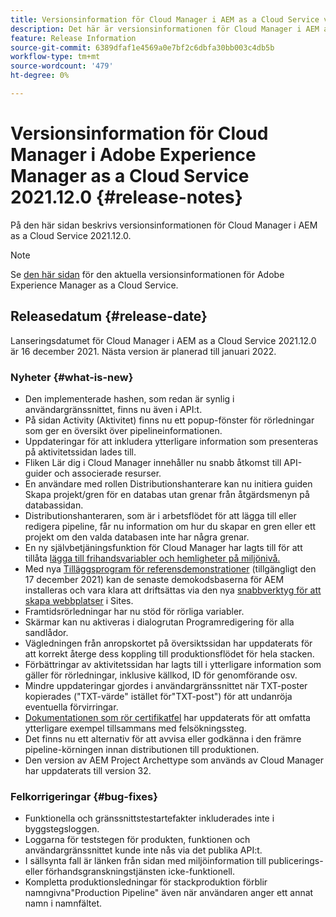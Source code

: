 ```yaml
---
title: Versionsinformation för Cloud Manager i AEM as a Cloud Service version 2021.12.0
description: Det här är versionsinformationen för Cloud Manager i AEM as a Cloud Service release 2021.12.0.
feature: Release Information
source-git-commit: 6389dfaf1e4569a0e7bf2c6dbfa30bb003c4db5b
workflow-type: tm+mt
source-wordcount: '479'
ht-degree: 0%

---
```



# Versionsinformation för Cloud Manager i Adobe Experience Manager as a Cloud Service 2021.12.0 {#release-notes}

På den här sidan beskrivs versionsinformationen för Cloud Manager i AEM as a Cloud Service 2021.12.0.

>[!NOTE]
>
>Se [den här sidan](/help/release-notes/release-notes-cloud/release-notes-current.md) för den aktuella versionsinformationen för Adobe Experience Manager as a Cloud Service.

## Releasedatum {#release-date}

Lanseringsdatumet för Cloud Manager i AEM as a Cloud Service 2021.12.0 är 16 december 2021. Nästa version är planerad till januari 2022.

### Nyheter {#what-is-new}

* Den implementerade hashen, som redan är synlig i användargränssnittet, finns nu även i API:t.
* På sidan Activity (Aktivitet) finns nu ett popup-fönster för rörledningar som ger en översikt över pipelineinformationen.
* Uppdateringar för att inkludera ytterligare information som presenteras på aktivitetssidan lades till.
* Fliken Lär dig i Cloud Manager innehåller nu snabb åtkomst till API-guider och associerade resurser.
* En användare med rollen Distributionshanterare kan nu initiera guiden Skapa projekt/gren för en databas utan grenar från åtgärdsmenyn på databassidan.
* Distributionshanteraren, som är i arbetsflödet för att lägga till eller redigera pipeline, får nu information om hur du skapar en gren eller ett projekt om den valda databasen inte har några grenar.
* En ny självbetjäningsfunktion för Cloud Manager har lagts till för att tillåta [lägga till frihandsvariabler och hemligheter på miljönivå.](/help/implementing/cloud-manager/environment-variables.md)
* Med nya [Tilläggsprogram för referensdemonstrationer](/help/journey-sites/demos-add-on/overview.md) (tillgängligt den 17 december 2021) kan de senaste demokodsbaserna för AEM installeras och vara klara att driftsättas via den nya [snabbverktyg för att skapa webbplatser](/help/journey-sites/quick-site/overview.md) i Sites.
* Framtidsrörledningar har nu stöd för rörliga variabler.
* Skärmar kan nu aktiveras i dialogrutan Programredigering för alla sandlådor.
* Vägledningen från anropskortet på översiktssidan har uppdaterats för att korrekt återge dess koppling till produktionsflödet för hela stacken.
* Förbättringar av aktivitetssidan har lagts till i ytterligare information som gäller för rörledningar, inklusive källkod, ID för genomförande osv.
* Mindre uppdateringar gjordes i användargränssnittet när TXT-poster kopierades (&quot;TXT-värde&quot; istället för&quot;TXT-post&quot;) för att undanröja eventuella förvirringar.
* [Dokumentationen som rör certifikatfel](/help/implementing/cloud-manager/managing-ssl-certifications/add-ssl-certificate.md#certificate-errors) har uppdaterats för att omfatta ytterligare exempel tillsammans med felsökningssteg.
* Det finns nu ett alternativ för att avvisa eller godkänna i den främre pipeline-körningen innan distributionen till produktionen.
* Den version av AEM Project Archettype som används av Cloud Manager har uppdaterats till version 32.


### Felkorrigeringar {#bug-fixes}

* Funktionella och gränssnittstestartefakter inkluderades inte i byggstegsloggen.
* Loggarna för teststegen för produkten, funktionen och användargränssnittet kunde inte nås via det publika API:t.
* I sällsynta fall är länken från sidan med miljöinformation till publicerings- eller förhandsgranskningstjänsten icke-funktionell.
* Kompletta produktionsledningar för stackproduktion förblir namngivna&quot;Production Pipeline&quot; även när användaren anger ett annat namn i namnfältet.

